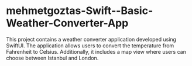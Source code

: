 # mehmetgoztas-Swift--Basic-Weather-Converter-App
This project contains a weather converter application developed using SwiftUI. The application allows users to convert the temperature from Fahrenheit to Celsius. Additionally, it includes a map view where users can choose between Istanbul and London.
